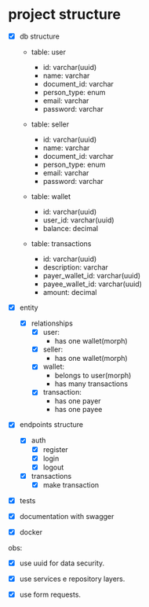 <h1>project structure</h1>

* [x] db structure
    - table: user
        * id: varchar(uuid)
        * name: varchar
        * document_id: varchar
        * person_type: enum
        * email: varchar
        * password: varchar

    - table: seller
        * id: varchar(uuid)
        * name: varchar
        * document_id: varchar
        * person_type: enum
        * email: varchar
        * password: varchar

    - table: wallet
        * id: varchar(uuid)
        * user_id: varchar(uuid)
        * balance: decimal

    - table: transactions
        * id: varchar(uuid)
        * description: varchar
        * payer_wallet_id: varchar(uuid)
        * payee_wallet_id: varchar(uuid)
        * amount: decimal

* [x] entity
    * [x] relationships
        - [x] user:
            - has one wallet(morph)
        - [x] seller:
            - has one wallet(morph)
        - [x] wallet:
            - belongs to user(morph)
            - has many transactions
        - [x] transaction:
            - has one payer
            - has one payee

* [x] endpoints structure
    * [x] auth
        * [x] register 
        * [x] login 
        * [x] logout
    * [x] transactions
        * [x] make transaction
* [x] tests
* [x] documentation with swagger
* [x] docker

obs:
- [x] use uuid for data security.
- [x] use services e repository layers.
- [x] use form requests.


